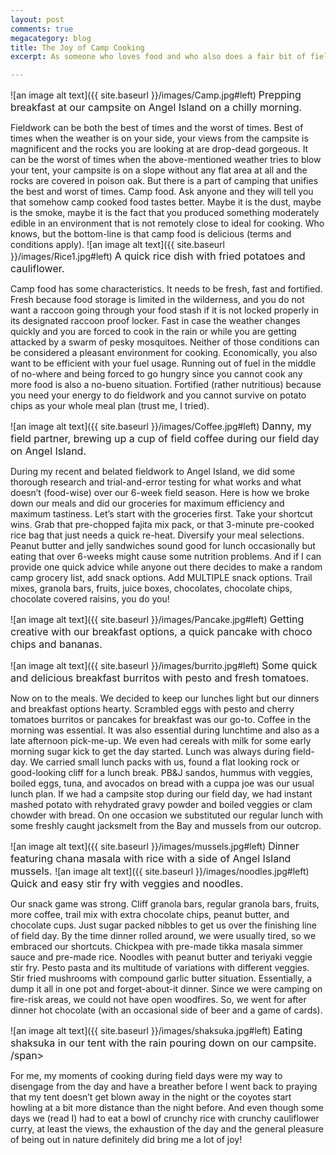 ```yaml
---
layout: post
comments: true
megacategory: blog
title: The Joy of Camp Cooking
excerpt: As someone who loves food and who also does a fair bit of fieldwork for her project, camp cooking is my best of both worlds. Coming fresh out of field, let me introduce you to my camp menu a la Angel Island.

---
```

![an image alt text]({{ site.baseurl }}/images/Camp.jpg#left) 
<span style="font-size:16px;">Prepping breakfast at our campsite on Angel Island on a chilly morning. </span>

Fieldwork can be both the best of times and the worst of times. Best of times when the weather is on your side, your views from the campsite is magnificent and the rocks you are looking at are drop-dead gorgeous. It can be the worst of times when the above-mentioned weather tries to blow your tent, your campsite is on a slope without any flat area at all and the rocks are covered in poison oak. But there is a part of camping that unifies the best and worst of times. Camp food.
Ask anyone and they will tell you that somehow camp cooked food tastes better. Maybe it is the dust, maybe is the smoke, maybe it is the fact that you produced something moderately edible in an environment that is not remotely close to ideal for cooking. Who knows, but the bottom-line is that camp food is delicious (terms and conditions apply). 
![an image alt text]({{ site.baseurl }}/images/Rice1.jpg#left) 
<span style="font-size:16px;">A quick rice dish with fried potatoes and cauliflower. </span>

Camp food has some characteristics. It needs to be fresh, fast and fortified. Fresh because food storage is limited in the wilderness, and you do not want a raccoon going through your food stash if it is not locked properly in its designated raccoon proof locker. Fast in case the weather changes quickly and you are forced to cook in the rain or while you are getting attacked by a swarm of pesky mosquitoes. Neither of those conditions can be considered a pleasant environment for cooking. Economically, you also want to be efficient with your fuel usage. Running out of fuel in the middle of no-where and being forced to go hungry since you cannot cook any more food is also a no-bueno situation. Fortified (rather nutritious) because you need your energy to do fieldwork and you cannot survive on potato chips as your whole meal plan (trust me, I tried). 

![an image alt text]({{ site.baseurl }}/images/Coffee.jpg#left) 
<span style="font-size:16px;">Danny, my field partner, brewing up a cup of field coffee during our field day on Angel Island. </span>

During my recent and belated fieldwork to Angel Island, we did some thorough research and trial-and-error testing for what works and what doesn’t (food-wise) over our 6-week field season. Here is how we broke down our meals and did our groceries for maximum efficiency and maximum tastiness. 
Let’s start with the groceries first. Take your shortcut wins. Grab that pre-chopped fajita mix pack, or that 3-minute pre-cooked rice bag that just needs a quick re-heat. Diversify your meal selections. Peanut butter and jelly sandwiches sound good for lunch occasionally but eating that over 6-weeks might cause some nutrition problems. And if I can provide one quick advice while anyone out there decides to make a random camp grocery list, add snack options. Add MULTIPLE snack options. Trail mixes, granola bars, fruits, juice boxes, chocolates, chocolate chips, chocolate covered raisins, you do you!

![an image alt text]({{ site.baseurl }}/images/Pancake.jpg#left) 
<span style="font-size:16px;">Getting creative with our breakfast options, a quick pancake with choco chips and bananas. </span>

![an image alt text]({{ site.baseurl }}/images/burrito.jpg#left) 
<span style="font-size:16px;">Some quick and delicious breakfast burritos with pesto and fresh tomatoes. </span>

Now on to the meals. We decided to keep our lunches light but our dinners and breakfast options hearty. Scrambled eggs with pesto and cherry tomatoes burritos or pancakes for breakfast was our go-to. Coffee in the morning was essential. It was also essential during lunchtime and also as a late afternoon pick-me-up. We even had cereals with milk for some early morning sugar kick to get the day started. Lunch was always during field-day. We carried small lunch packs with us, found a flat looking rock or good-looking cliff for a lunch break. PB&J sandos, hummus with veggies, boiled eggs, tuna, and avocados on bread with a cuppa joe was our usual lunch plan. If we had a campsite stop during our field day, we had instant mashed potato with rehydrated gravy powder and boiled veggies or clam chowder with bread. On one occasion we substituted our regular lunch with some freshly caught jacksmelt from the Bay and mussels from our outcrop. 

![an image alt text]({{ site.baseurl }}/images/mussels.jpg#left) 
<span style="font-size:16px;">Dinner featuring chana masala with rice with a side of Angel Island mussels. </span>
![an image alt text]({{ site.baseurl }}/images/noodles.jpg#left) 
<span style="font-size:16px;">Quick and easy stir fry with veggies and noodles. </span>

Our snack game was strong. Cliff granola bars, regular granola bars, fruits, more coffee, trail mix with extra chocolate chips, peanut butter, and chocolate cups. Just sugar packed nibbles to get us over the finishing line of field day. By the time dinner rolled around, we were usually tired, so we embraced our shortcuts. Chickpea with pre-made tikka masala simmer sauce and pre-made rice. Noodles with peanut butter and teriyaki veggie stir fry. Pesto pasta and its multitude of variations with different veggies. Stir fried mushrooms with compound garlic butter situation. Essentially, a dump it all in one pot and forget-about-it dinner. Since we were camping on fire-risk areas, we could not have open woodfires. So, we went for after dinner hot chocolate (with an occasional side of beer and a game of cards). 

![an image alt text]({{ site.baseurl }}/images/shaksuka.jpg#left) 
<span style="font-size:16px;">Eating shaksuka in our tent with the rain pouring down on our campsite. /span>

For me, my moments of cooking during field days were my way to disengage from the day and have a breather before I went back to praying that my tent doesn’t get blown away in the night or the coyotes start howling at a bit more distance than the night before. And even though some days we (read I) had to eat a bowl of crunchy rice with crunchy cauliflower curry, at least the views, the exhaustion of the day and the general pleasure of being out in nature definitely did bring me a lot of joy!
